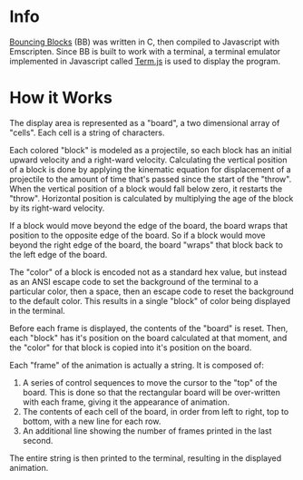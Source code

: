 
# Info

[Bouncing Blocks](https://github.com/lelandbatey/bouncing_block) (BB) was written in C, then compiled to Javascript with Emscripten. Since BB is built to work with a terminal, a terminal emulator implemented in Javascript called [Term.js](https://github.com/chjj/term.js) is used to display the program.

# How it Works

The display area is represented as a "board", a two dimensional array of "cells". Each cell is a string of characters.

Each colored "block" is modeled as a projectile, so each block has an initial upward velocity and a right-ward velocity. Calculating the vertical position of a block is done by applying the kinematic equation for displacement of a projectile to the amount of time that's passed since the start of the "throw". When the vertical position of a block would fall below zero, it restarts the "throw". Horizontal position is calculated by multiplying the age of the block by its right-ward velocity.

If a block would move beyond the edge of the board, the board wraps that position to the opposite edge of the board. So if a block would move beyond the right edge of the board, the board "wraps" that block back to the left edge of the board.

The "color" of a block is encoded not as a standard hex value, but instead as an ANSI escape code to set the background of the terminal to a particular color, then a space, then an escape code to reset the background to the default color. This results in a single "block" of color being displayed in the terminal.

Before each frame is displayed, the contents of the "board" is reset. Then, each "block" has it's position on the board calculated at that moment, and the "color" for that block is copied into it's position on the board.

Each "frame" of the animation is actually a string. It is composed of:

1. A series of control sequences to move the cursor to the "top" of the board. This is done so that the rectangular board will be over-written with each frame, giving it the appearance of animation.
2. The contents of each cell of the board, in order from left to right, top to bottom, with a new line for each row.
3. An additional line showing the number of frames printed in the last second.

The entire string is then printed to the terminal, resulting in the displayed animation.

